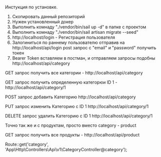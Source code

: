 Инстукция по установке.

1. Скопировать данный репозиторий
2. Нужен установленный докер
3. Выполнить комнаду "./vendor/bin/sail up -d" в папке с проектом 
4.  Выполнить комнаду "./vendor/bin/sail artisan migrate --seed"
5. http://localhost/login - Регистрация пользователя
6. Залогиниться по раннему пользователю отправив на http://localhost/api/login post запрос с "email" и "password"
получить токен
7. Bearer Token вставляем в постман, и отправляем запросы подобны http://localhost/api/category 

GET запрос получить все категории - http://localhost/api/category

GET запрос получить определенную категорюи ID 1 -  http://localhost/api/category/1 

POST запрос добавить Категорию  http://localhost/api/category

PUT запрос изменить Категорию с ID 1  http://localhost/api/category/1

DELETE запрос удалить Категорию с ID 1  http://localhost/api/category/1


Точно так же и с продуктам, просто вместо category - product


GET запрос получить все продукты - http://localhost/api/product





Route::get('category', 'App\Http\Controllers\Api\v1\CategoryController@category');

  
